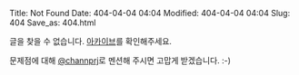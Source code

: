 Title: Not Found
Date: 404-04-04 04:04
Modified: 404-04-04 04:04
Slug: 404
Save_as: 404.html

글을 찾을 수 없습니다. [아카이브](/archives)를 확인해주세요.

문제점에 대해 [@channprj](http://twitter.com/channprj)로 멘션해 주시면 고맙게 받겠습니다. :-)


